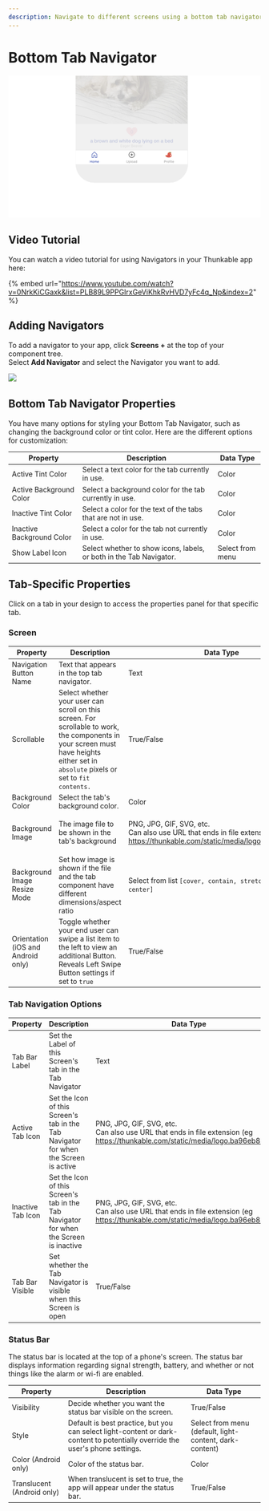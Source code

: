 ```yaml
---
description: Navigate to different screens using a bottom tab navigator.
---
```


# Bottom Tab Navigator

![Bottom tabs are a popular way to navigate an app today](.gitbook/assets/thunkable-docs-exhibits-81.png)

## Video Tutorial

You can watch a video tutorial for using Navigators in your Thunkable app here:

{% embed url="https://www.youtube.com/watch?v=0NrkKiCGaxk&list=PLB89L9PPGIrxGeViKhkRvHVD7yFc4q_Np&index=2" %}

## Adding Navigators

To add a navigator to your app, click **Screens +** at the top of your component tree. \
Select **Add Navigator** and select the Navigator you want to add.

![](.gitbook/assets/screen-shot-2021-04-08-at-5.06.23-pm.png)

## Bottom Tab Navigator Properties

You have many options for styling your Bottom Tab Navigator, such as changing the background color or tint color. Here are the different options for customization:

| Property                  | Description                                                         | Data Type        |
| ------------------------- | ------------------------------------------------------------------- | ---------------- |
| Active Tint Color         | Select a text color for the tab currently in use.                   | Color            |
| Active Background Color   | Select a background color for the tab currently in use.             | Color            |
| Inactive Tint Color       | Select a color for the text of the tabs that are not in use.        | Color            |
| Inactive Background Color | Select a color for the tab not currently in use.                    | Color            |
| Show Label Icon           | Select whether to show icons, labels, or both in the Tab Navigator. | Select from menu |

## Tab-Specific Properties

Click on a tab in your design to access the properties panel for that specific tab.

### Screen

| Property                           | Description                                                                                                                                                                           | Data Type                                                                                                                                                                                                    |
| ---------------------------------- | ------------------------------------------------------------------------------------------------------------------------------------------------------------------------------------- | ------------------------------------------------------------------------------------------------------------------------------------------------------------------------------------------------------------ |
| Navigation Button Name             | Text that appears in the top tab navigator.                                                                                                                                           | Text                                                                                                                                                                                                         |
| Scrollable                         | Select whether your user can scroll on this screen. For scrollable to work, the components in your screen must have heights either set in `absolute` pixels or set to `fit contents.` | True/False                                                                                                                                                                                                   |
| Background Color                   | Select the tab's background color.                                                                                                                                                    | Color                                                                                                                                                                                                        |
| Background Image                   | The image file to be shown in the tab's background                                                                                                                                    | <p>PNG, JPG, GIF, SVG, etc.<br>Can also use URL that ends in file extension (eg <a href="https://thunkable.com/static/media/logo.ba96eb83.png">https://thunkable.com/static/media/logo.ba96eb83.png</a>)</p> |
| Background Image Resize Mode       | Set how image is shown if the file and the tab component have different dimensions/aspect ratio                                                                                       | <p>Select from list <code>[cover, contain, stretch, repeat, center]</code><br></p>                                                                                                                           |
| Orientation (iOS and Android only) | Toggle whether your end user can swipe a list item to the left to view an additional Button. Reveals Left Swipe Button settings if set to `true`                                      | True/False                                                                                                                                                                                                   |

### Tab Navigation Options

| Property          | Description                                                                            | Data Type                                                                                                                                                                                                    |
| ----------------- | -------------------------------------------------------------------------------------- | ------------------------------------------------------------------------------------------------------------------------------------------------------------------------------------------------------------ |
| Tab Bar Label     | Set the Label of this Screen's tab in the Tab Navigator                                | Text                                                                                                                                                                                                         |
| Active Tab Icon   | Set the Icon of this Screen's tab in the Tab Navigator for when the Screen is active   | <p>PNG, JPG, GIF, SVG, etc.<br>Can also use URL that ends in file extension (eg <a href="https://thunkable.com/static/media/logo.ba96eb83.png">https://thunkable.com/static/media/logo.ba96eb83.png</a>)</p> |
| Inactive Tab Icon | Set the Icon of this Screen's tab in the Tab Navigator for when the Screen is inactive | <p>PNG, JPG, GIF, SVG, etc.<br>Can also use URL that ends in file extension (eg <a href="https://thunkable.com/static/media/logo.ba96eb83.png">https://thunkable.com/static/media/logo.ba96eb83.png</a>)</p> |
| Tab Bar Visible   | Set whether the Tab Navigator is visible when this Screen is open                      | True/False                                                                                                                                                                                                   |

### Status Bar

The status bar is located at the top of a phone's screen. The status bar displays information regarding signal strength, battery, and whether or not things like the alarm or wi-fi are enabled.

| Property                   | Description                                                                                                                    | Data Type                                               |
| -------------------------- | ------------------------------------------------------------------------------------------------------------------------------ | ------------------------------------------------------- |
| Visibility                 | Decide whether you want the status bar visible on the screen.                                                                  | True/False                                              |
| Style                      | Default is best practice, but you can select light-content or dark-content to potentially override the user's phone settings.  | Select from menu (default, light-content, dark-content) |
| Color (Android only)       | Color of the status bar.                                                                                                       | Color                                                   |
| Translucent (Android only) | When translucent is set to true, the app will appear under the status bar.                                                     | True/False                                              |

